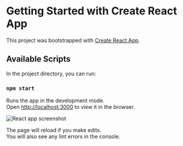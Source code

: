 # Getting Started with Create React App

This project was bootstrapped with [Create React App](https://github.com/facebook/create-react-app).

## Available Scripts

In the project directory, you can run:

### `npm start`

Runs the app in the development mode.\
Open [http://localhost:3000](http://localhost:3000) to view it in the browser.

<img src="https://github.com/adamako/adamako/blob/master/src/screenshots/react-app.png" alt="React app screenshot">

The page will reload if you make edits.\
You will also see any lint errors in the console.
